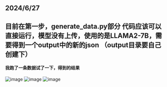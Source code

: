 ##  2024/6/27
##  目前在第一步，generate_data.py部分   代码应该可以直接运行，模型没有上传，使用的是LLAMA2-7B，需要得到一个output中的新的json  （output目录要自己创建下）

#### 我跑了一条数据试了一下，得到的结果
![image](https://github.com/ghh1125/MIND/assets/135824205/c3372e7d-a234-458a-8e98-88d6977bb22b)
![image](https://github.com/ghh1125/MIND/assets/135824205/a20905fe-d1a2-4e53-b459-20e2382a71ef)
![image](https://github.com/ghh1125/MIND/assets/135824205/468bce57-a89f-4575-8ee7-e4b2c49000c8)


